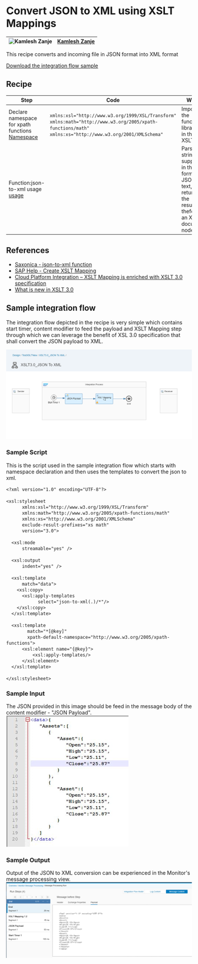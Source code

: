# Convert JSON to XML using XSLT Mappings

![Kamlesh Zanje](https://github.com/kamleshzanje.png?size=50 )|[Kamlesh Zanje](https://github.com/kamleshzanje)|
----|----|

This recipe converts and incoming file in JSON format into XML format

[Download the integration flow sample](XSLT_30__JSON_To_XML.zip)
## Recipe

Step|Code|Why?
----|----|----
Declare namespace for xpath functions [Namespace](http://www.w3.org/2005/xpath-functions)|```xmlns:xsl="http://www.w3.org/1999/XSL/Transform" xmlns:math="http://www.w3.org/2005/xpath-functions/math" xmlns:xs="http://www.w3.org/2001/XMLSchema" ```| Import of the function libraries in the XSLT
Function:json-to-xml usage [usage](https://www.saxonica.com/html/documentation/functions/fn/json-to-xml.html)||Parses a string supplied in the form of a JSON text, returning the results in theformof an XML document node


## References
* [Saxonica - json-to-xml function](https://www.saxonica.com/html/documentation/functions/fn/json-to-xml.html)
* [SAP Help - Create XSLT Mapping](https://help.sap.com/viewer/368c481cd6954bdfa5d0435479fd4eaf/Cloud/en-US/5ce1f15f54244d4aa557e9c79d93a684.html)
* [Cloud Platform Integration – XSLT Mapping is enriched with XSLT 3.0 specification](https://blogs.sap.com/2019/04/16/cloud-platform-integration-xslt-mapping-is-enriched-with-xslt-3.0-specification/)
* [What is new in XSLT 3.0](https://www.w3.org/TR/xslt-30/#whats-new-in-xslt3)


## Sample integration flow
The integration flow depicted in the recipe is very simple which contains start timer, content modifier to feed the payload and XSLT Mapping step through which we can leverage the benefit of XSL 3.0 specification that shall convert the JSON payload to XML.

![iflowimage](XSLT_30__JSON_To_XML.jpg)


### Sample Script
This is the script used in the sample integration flow which starts with namespace declaration and then uses the templates to convert the json to xml.
```
<?xml version="1.0" encoding="UTF-8"?>

<xsl:stylesheet
      xmlns:xsl="http://www.w3.org/1999/XSL/Transform"
      xmlns:math="http://www.w3.org/2005/xpath-functions/math"
      xmlns:xs="http://www.w3.org/2001/XMLSchema"
      exclude-result-prefixes="xs math"
      version="3.0">

  <xsl:mode
      streamable="yes" />

  <xsl:output
      indent="yes" />

  <xsl:template
      match="data">
    <xsl:copy>
      <xsl:apply-templates
            select="json-to-xml(.)/*"/>    
    </xsl:copy>
  </xsl:template>

  <xsl:template
        match="*[@key]"
        xpath-default-namespace="http://www.w3.org/2005/xpath-functions">
      <xsl:element name="{@key}">
          <xsl:apply-templates/>
      </xsl:element>
  </xsl:template>

</xsl:stylesheet>

```

### Sample Input
The JSON provided in this image should be feed in the message body of the content modifier - "JSON Payload".
![Input file](input_json_to_messagebody.JPG)

### Sample Output
Output of the JSON to XML conversion can be experienced in the Monitor's message processing view.
![Output Image](output_json_to_xml.jpg)
